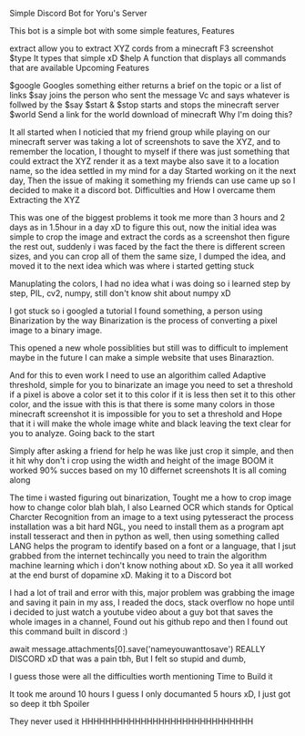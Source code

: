 Simple Discord Bot for Yoru's Server

This bot is a simple bot with some simple features,
Features

extract allow you to extract XYZ cords from a minecraft F3 screenshot
$type It types that simple xD
$help A function that displays all commands that are available
Upcoming Features

$google Googles something either returns a brief on the topic or a list of links
$say joins the person who sent the message Vc and says whatever is follwed by the $say
$start & $stop starts and stops the minecraft server
$world Send a link for the world download of minecraft
Why I'm doing this?

It all started when I noticied that my friend group while playing on our minecraft server was taking a lot of screenshots to save the XYZ, and to remember the location, I thought to myself if there was just something that could extract the XYZ render it as a text maybe also save it to a location name, so the idea settled in my mind for a day
Started working on it the next day, Then the issue of making it something my friends can use came up so I decided to make it a discord bot.
Difficulties and How I overcame them
Extracting the XYZ

This was one of the biggest problems it took me more than 3 hours and 2 days as in 1.5hour in a day xD to figure this out, now the initial idea was simple to crop the image and extract the cords as a screenshot then figure the rest out, suddenly i was faced by the fact the there is different screen sizes, and you can crop all of them the same size, I dumped the idea, and moved it to the next idea which was where i started getting stuck

Manuplating the colors, I had no idea what i was doing so i learned step by step, PIL, cv2, numpy, still don't know shit about numpy xD

I got stuck so i googled a tutorial I found something, a person using Binarization by the way Binarization is the process of converting a pixel image to a binary image.

This opened a new whole possiblities but still was to difficult to implement maybe in the future I can make a simple website that uses Binaraztion.

And for this to even work I need to use an algorithim called Adaptive threshold, simple for you to binarizate an image you need to set a threshold if a pixel is above a color set it to this color if it is less then set it to this other color, and the issue with this is that there is some many colors in those minecraft screenshot it is impossible for you to set a threshold and Hope that it i will make the whole image white and black leaving the text clear for you to analyze.
Going back to the start

Simply after asking a friend for help he was like just crop it simple, and then it hit why don't i crop using the width and height of the image BOOM it worked 90% succes based on my 10 differnet screenshots
It is all coming along

The time i wasted figuring out binarization, Tought me a how to crop image how to change color blah blah, I also Learned OCR which stands for Optical Charcter Recognition from an image to a text using pytesseract the process installation was a bit hard NGL, you need to install them as a program apt install tesseract and then in python as well, then using something called LANG helps the program to identify based on a font or a language, that I jsut grabbed from the internet techincally you need to train the algorithm machine learning which i don't know nothing about xD.
So yea it alll worked at the end burst of dopamine xD.
Making it to a Discord bot

I had a lot of trail and error with this, major problem was grabbing the image and saving it pain in my ass, I readed the docs, stack overflow no hope until i decided to just watch a youtube video about a guy bot that saves the whole images in a channel, Found out his github repo and then I found out this command built in discord :)

await message.attachments[0].save('nameyouwanttosave')
REALLY DISCORD xD that was a pain tbh, But I felt so stupid and dumb,

I guess those were all the difficulties worth mentioning
Time to Build it

It took me around 10 hours I guess I only documanted 5 hours xD, I just got so deep it tbh
Spoiler

They never used it HHHHHHHHHHHHHHHHHHHHHHHHHHHHH

